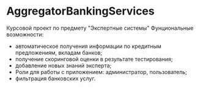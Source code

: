 # AggregatorBankingServices
Курсовой проект по предмету "Экспертные системы"
Фунциональные возможности:
* автоматическое получения информации по кредитным предложениям, вкладам банков;
* получение скоринговой оценки в результате тестирования;
* добавление новых знаний эксперта; 
* Роли для работы с приложением: администратор, пользователь;
* фильтрация банковских услуг.
